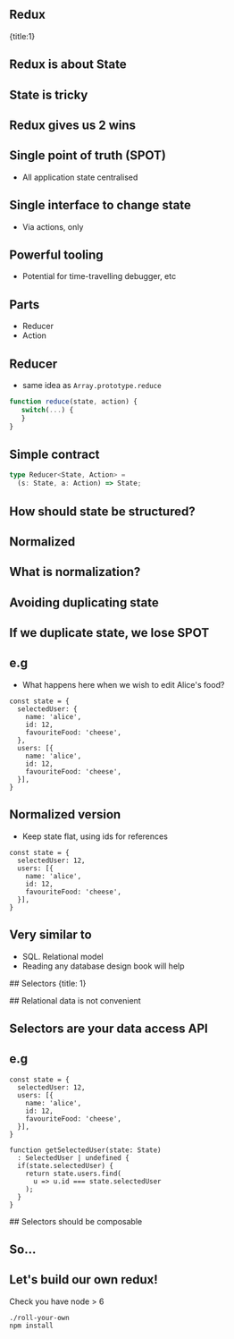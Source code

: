 ## Redux
{title:1}

## Redux is about State

## State is tricky

## Redux gives us 2 wins

## Single point of truth (SPOT)

- All application state centralised

## Single interface to change state

- Via actions, only

## Powerful tooling

- Potential for time-travelling debugger, etc

## Parts

- Reducer
- Action

## Reducer

- same idea as `Array.prototype.reduce`

```javascript
function reduce(state, action) {
   switch(...) {
   }
}
```

## Simple contract

```typescript
type Reducer<State, Action> =
  (s: State, a: Action) => State;
```

## How should state be structured?

## Normalized

## What is normalization?

## Avoiding duplicating state

## If we duplicate state, we lose SPOT

## e.g

- What happens here when we wish to edit Alice's food?

```typscript
const state = {
  selectedUser: {
    name: 'alice',
    id: 12,
    favouriteFood: 'cheese',
  },
  users: [{
    name: 'alice',
    id: 12,
    favouriteFood: 'cheese',
  }],
}
```

## Normalized version

- Keep state flat, using ids for references

```typscript
const state = {
  selectedUser: 12,
  users: [{
    name: 'alice',
    id: 12,
    favouriteFood: 'cheese',
  }],
}
```

## Very similar to 

- SQL. Relational model
- Reading any database design book will help

## Selectors
{title: 1}

## Relational data is not convenient

## Selectors are your data access API

## e.g

```typscript
const state = {
  selectedUser: 12,
  users: [{
    name: 'alice',
    id: 12,
    favouriteFood: 'cheese',
  }],
}

function getSelectedUser(state: State)
  : SelectedUser | undefined {
  if(state.selectedUser) {
    return state.users.find(
      u => u.id === state.selectedUser
    );
  }
}
```

## Selectors should be composable

## So...

## Let's build our own redux!

Check you have node > 6

    ./roll-your-own
    npm install




